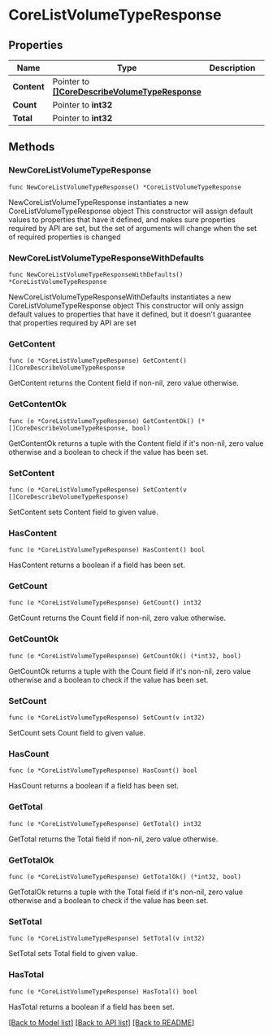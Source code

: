 # CoreListVolumeTypeResponse

## Properties

Name | Type | Description | Notes
------------ | ------------- | ------------- | -------------
**Content** | Pointer to [**[]CoreDescribeVolumeTypeResponse**](CoreDescribeVolumeTypeResponse.md) |  | [optional] 
**Count** | Pointer to **int32** |  | [optional] 
**Total** | Pointer to **int32** |  | [optional] 

## Methods

### NewCoreListVolumeTypeResponse

`func NewCoreListVolumeTypeResponse() *CoreListVolumeTypeResponse`

NewCoreListVolumeTypeResponse instantiates a new CoreListVolumeTypeResponse object
This constructor will assign default values to properties that have it defined,
and makes sure properties required by API are set, but the set of arguments
will change when the set of required properties is changed

### NewCoreListVolumeTypeResponseWithDefaults

`func NewCoreListVolumeTypeResponseWithDefaults() *CoreListVolumeTypeResponse`

NewCoreListVolumeTypeResponseWithDefaults instantiates a new CoreListVolumeTypeResponse object
This constructor will only assign default values to properties that have it defined,
but it doesn't guarantee that properties required by API are set

### GetContent

`func (o *CoreListVolumeTypeResponse) GetContent() []CoreDescribeVolumeTypeResponse`

GetContent returns the Content field if non-nil, zero value otherwise.

### GetContentOk

`func (o *CoreListVolumeTypeResponse) GetContentOk() (*[]CoreDescribeVolumeTypeResponse, bool)`

GetContentOk returns a tuple with the Content field if it's non-nil, zero value otherwise
and a boolean to check if the value has been set.

### SetContent

`func (o *CoreListVolumeTypeResponse) SetContent(v []CoreDescribeVolumeTypeResponse)`

SetContent sets Content field to given value.

### HasContent

`func (o *CoreListVolumeTypeResponse) HasContent() bool`

HasContent returns a boolean if a field has been set.

### GetCount

`func (o *CoreListVolumeTypeResponse) GetCount() int32`

GetCount returns the Count field if non-nil, zero value otherwise.

### GetCountOk

`func (o *CoreListVolumeTypeResponse) GetCountOk() (*int32, bool)`

GetCountOk returns a tuple with the Count field if it's non-nil, zero value otherwise
and a boolean to check if the value has been set.

### SetCount

`func (o *CoreListVolumeTypeResponse) SetCount(v int32)`

SetCount sets Count field to given value.

### HasCount

`func (o *CoreListVolumeTypeResponse) HasCount() bool`

HasCount returns a boolean if a field has been set.

### GetTotal

`func (o *CoreListVolumeTypeResponse) GetTotal() int32`

GetTotal returns the Total field if non-nil, zero value otherwise.

### GetTotalOk

`func (o *CoreListVolumeTypeResponse) GetTotalOk() (*int32, bool)`

GetTotalOk returns a tuple with the Total field if it's non-nil, zero value otherwise
and a boolean to check if the value has been set.

### SetTotal

`func (o *CoreListVolumeTypeResponse) SetTotal(v int32)`

SetTotal sets Total field to given value.

### HasTotal

`func (o *CoreListVolumeTypeResponse) HasTotal() bool`

HasTotal returns a boolean if a field has been set.


[[Back to Model list]](../README.md#documentation-for-models) [[Back to API list]](../README.md#documentation-for-api-endpoints) [[Back to README]](../README.md)



